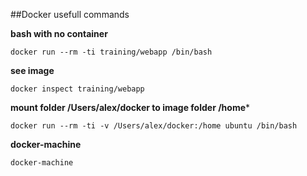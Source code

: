 ##Docker usefull commands

**bash with no container**
```
docker run --rm -ti training/webapp /bin/bash
```

**see image**
```
docker inspect training/webapp
```

**mount folder /Users/alex/docker to image folder /home***
```
docker run --rm -ti -v /Users/alex/docker:/home ubuntu /bin/bash
```

**docker-machine**
```
docker-machine
```
